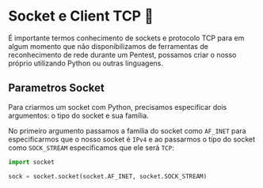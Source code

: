 # Socket e Client TCP 📡

É importante termos conhecimento de sockets e protocolo TCP para em algum momento que não disponibilizamos de ferramentas de reconhecimento de rede durante um Pentest, possamos criar o nosso próprio utilizando Python ou outras linguagens.

## Parametros Socket

Para criarmos um socket com Python, precisamos especificar dois argumentos: o tipo do socket e sua família.

No primeiro argumento passamos a família do socket como `AF_INET` para especificarmos que o nosso socket é `IPv4` e ao passarmos o tipo do socket como `SOCK_STREAM` especificamos que ele será `TCP`:

```python
import socket

sock = socket.socket(socket.AF_INET, socket.SOCK_STREAM)
```

